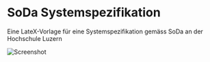 # SoDa Systemspezifikation

Eine LateX-Vorlage für eine Systemspezifikation gemäss SoDa an der Hochschule Luzern

![Screenshot](https://github.com/wuethrich44/soda-sysspec/blob/master/screenshot.png)
